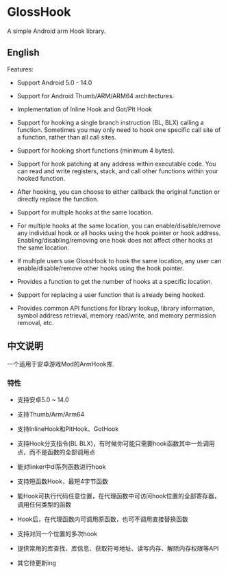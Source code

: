# GlossHook
A simple Android arm Hook library.

## English
Features:
- Support Android 5.0 - 14.0

- Support for Android Thumb/ARM/ARM64 architectures.

- Implementation of Inline Hook and Got/Plt Hook

- Support for hooking a single branch instruction (BL, BLX) calling a function. Sometimes you may only need to hook one specific call site of a function, rather than all call sites.

- Support for hooking short functions (minimum 4 bytes).

- Support for hook patching at any address within executable code. You can read and write registers, stack, and call other functions within your hooked function.

- After hooking, you can choose to either callback the original function or directly replace the function.

- Support for multiple hooks at the same location.

- For multiple hooks at the same location, you can enable/disable/remove any individual hook or all hooks using the hook pointer or hook address. Enabling/disabling/removing one hook does not affect other hooks at the same location.

- If multiple users use GlossHook to hook the same location, any user can enable/disable/remove other hooks using the hook pointer.

- Provides a function to get the number of hooks at a specific location.

- Support for replacing a user function that is already being hooked.

- Provides common API functions for library lookup, library information, symbol address retrieval, memory read/write, and memory permission removal, etc.

## 中文说明
一个适用于安卓游戏Mod的ArmHook库.

### 特性
* 支持安卓5.0 ~ 14.0

* 支持Thumb/Arm/Arm64

* 支持InlineHook和PltHook、GotHook

* 支持Hook分支指令(BL BLX)，有时候你可能只需要hook函数其中一处调用点，而不是函数的全部调用点

* 能对linker中dl系列函数进行hook

* 支持短函数Hook，最短4字节函数

* 能Hook可执行代码任意位置，在代理函数中可访问hook位置的全部寄存器，调用任何类型的函数

* Hook后，在代理函数内可调用原函数，也可不调用直接替换函数

* 支持对同一个位置的多次hook

* 提供常用的库查找、库信息、获取符号地址、读写内存、解除内存权限等API

* 其它待更新ing
